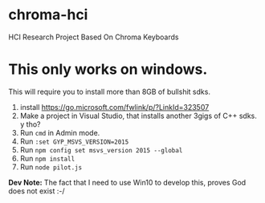 # chroma-hci
HCI Research Project Based On Chroma Keyboards

# This only works on windows.
This will require you to install more than 8GB of bullshit sdks.

1. install https://go.microsoft.com/fwlink/p/?LinkId=323507
2. Make a project in Visual Studio, that installs another 3gigs of C++ sdks. y tho?
3. Run `cmd` in Admin mode.
4. Run `:set GYP_MSVS_VERSION=2015`
5. Run `npm config set msvs_version 2015 --global`
6. Run `npm install`
7. Run `node pilot.js`

**Dev Note:** The fact that I need to use Win10 to develop this, proves God does not exist :-/